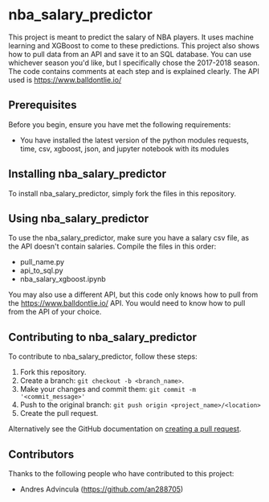# nba_salary_predictor

This project is meant to predict the salary of NBA players. It uses machine learning and XGBoost to come to these predictions. This project also shows how to pull data from an API and save it to an SQL database. You can use whichever season you'd like, but I specifically chose the 2017-2018 season. The code contains comments at each step and is explained clearly. The API used is https://www.balldontlie.io/

## Prerequisites

Before you begin, ensure you have met the following requirements:
* You have installed the latest version of the python modules requests, time, csv, xgboost, json, and jupyter notebook with its modules

## Installing nba_salary_predictor

To install nba_salary_predictor, simply fork the files in this repository.

## Using nba_salary_predictor

To use the nba_salary_predictor, make sure you have a salary csv file, as the API doesn't contain salaries. Compile the files in this order:
* pull_name.py
* api_to_sql.py
* nba_salary_xgboost.ipynb

You may also use a different API, but this code only knows how to pull from the https://www.balldontlie.io/ API. You would need to know how to pull from the API of your choice.

## Contributing to nba_salary_predictor

To contribute to nba_salary_predictor, follow these steps:

1. Fork this repository.
2. Create a branch: `git checkout -b <branch_name>`.
3. Make your changes and commit them: `git commit -m '<commit_message>'`
4. Push to the original branch: `git push origin <project_name>/<location>`
5. Create the pull request.

Alternatively see the GitHub documentation on [creating a pull request](https://help.github.com/en/github/collaborating-with-issues-and-pull-requests/creating-a-pull-request).

## Contributors

Thanks to the following people who have contributed to this project:

* Andres Advincula (https://github.com/an288705)
